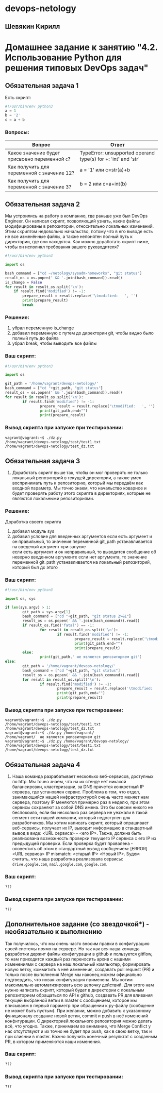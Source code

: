 # devops-netology  
## Шевякин Кирилл  

# Домашнее задание к занятию "4.2. Использование Python для решения типовых DevOps задач"

## Обязательная задача 1

Есть скрипт:
```python
#!/usr/bin/env python3
a = 1
b = '2'
c = a + b
```

### Вопросы:
| Вопрос  | Ответ |
| ------------- | ------------- |
| Какое значение будет присвоено переменной `c`?  | TypeError: unsupported operand type(s) for +: 'int' and 'str'  |
| Как получить для переменной `c` значение 12?  | a = '1' или c=str(a)+b |
| Как получить для переменной `c` значение 3?  | b = 2 или c=a+int(b) |

## Обязательная задача 2
Мы устроились на работу в компанию, где раньше уже был DevOps Engineer. Он написал скрипт, позволяющий узнать, какие файлы модифицированы в репозитории, относительно локальных изменений. Этим скриптом недовольно начальство, потому что в его выводе есть не все изменённые файлы, а также непонятен полный путь к директории, где они находятся. Как можно доработать скрипт ниже, чтобы он исполнял требования вашего руководителя?

```python
#!/usr/bin/env python3

import os

bash_command = ["cd ~/netology/sysadm-homeworks", "git status"]
result_os = os.popen(' && '.join(bash_command)).read()
is_change = False
for result in result_os.split('\n'):
    if result.find('modified') != -1:
        prepare_result = result.replace('\tmodified:   ', '')
        print(prepare_result)
        break
```

### Решение:  
1) убрал переменную is_change  
2) добавил переменную с путем до директории git, чтобы видно было полный путь до файла  
3) убрал break, чтобы выводить все файлы  
### Ваш скрипт:
```python
#!/usr/bin/env python3

import os

git_path = '/home/vagrant/devops-netology/'
bash_command = ["cd "+git_path, "git status"]
result_os = os.popen(' && '.join(bash_command)).read()
for result in result_os.split('\n'):
        if result.find('modified') != -1:
                prepare_result = result.replace('\tmodified:   ', '')
                print(git_path,end="")
                print(prepare_result)

```

### Вывод скрипта при запуске при тестировании:
```
vagrant@vagrant:~$ ./dz.py
/home/vagrant/devops-netology/test/test1.txt
/home/vagrant/devops-netology/test_dz.txt
```

## Обязательная задача 3
1. Доработать скрипт выше так, чтобы он мог проверять не только локальный репозиторий в текущей директории, а также умел воспринимать путь к репозиторию, который мы передаём как входной параметр. Мы точно знаем, что начальство коварное и будет проверять работу этого скрипта в директориях, которые не являются локальными репозиториями.

### Решение:  
Доработка своего скрипта  
1) добавил модуль sys  
2) добавил условие для введенных аргументов
   если есть аргумент и он правильный, то значение переменной git_path устанавливается на введеный аргумент при запуске  
   если есть аргумент и он неправильный, то выводится сообщение об неверно введенном аргументе
   если нет аргумента, то значение переменной git_path устанавливается на локальный репозиторий, который был до этого
### Ваш скрипт:
```python
#!/usr/bin/env python3

import os, sys

if len(sys.argv) > 1:
        git_path = sys.argv[1]
        bash_command = ["cd "+git_path, "git status 2>&1"]
        result_os = os.popen(' && '.join(bash_command)).read()
        if result_os.find('fatal') == -1:
                for result in result_os.split('\n'):
                        if result.find('modified') != -1:
                                prepare_result = result.replace('\tmodified:   ', '')
                                print(git_path,end="")
                                print(prepare_result)
        else:
                print(git_path," не является репозиторием git")
else:
        git_path = '/home/vagrant/devops-netology/'
        bash_command = ["cd "+git_path, "git status"]
        result_os = os.popen(' && '.join(bash_command)).read()
        for result in result_os.split('\n'):
                if result.find('modified') != -1:
                        prepare_result = result.replace('\tmodified:   ', '')
                        print(git_path,end="")
                        print(prepare_result)

```

### Вывод скрипта при запуске при тестировании:
```
vagrant@vagrant:~$ ./dz.py
/home/vagrant/devops-netology/test/test1.txt
/home/vagrant/devops-netology/test_dz.txt
vagrant@vagrant:~$ ./dz.py /home/vagrant/
/home/vagrant/  не является репозиторием git
vagrant@vagrant:~$ ./dz.py /home/vagrant/devops-netology/
/home/vagrant/devops-netology/test/test1.txt
/home/vagrant/devops-netology/test_dz.txt
```

## Обязательная задача 4
1. Наша команда разрабатывает несколько веб-сервисов, доступных по http. Мы точно знаем, что на их стенде нет никакой балансировки, кластеризации, за DNS прячется конкретный IP сервера, где установлен сервис. Проблема в том, что отдел, занимающийся нашей инфраструктурой очень часто меняет нам сервера, поэтому IP меняются примерно раз в неделю, при этом сервисы сохраняют за собой DNS имена. Это бы совсем никого не беспокоило, если бы несколько раз сервера не уезжали в такой сегмент сети нашей компании, который недоступен для разработчиков. Мы хотим написать скрипт, который опрашивает веб-сервисы, получает их IP, выводит информацию в стандартный вывод в виде: <URL сервиса> - <его IP>. Также, должна быть реализована возможность проверки текущего IP сервиса c его IP из предыдущей проверки. Если проверка будет провалена - оповестить об этом в стандартный вывод сообщением: [ERROR] <URL сервиса> IP mismatch: <старый IP> <Новый IP>. Будем считать, что наша разработка реализовала сервисы: `drive.google.com`, `mail.google.com`, `google.com`.

### Ваш скрипт:
```python
???
```

### Вывод скрипта при запуске при тестировании:
```
???
```

## Дополнительное задание (со звездочкой*) - необязательно к выполнению

Так получилось, что мы очень часто вносим правки в конфигурацию своей системы прямо на сервере. Но так как вся наша команда разработки держит файлы конфигурации в github и пользуется gitflow, то нам приходится каждый раз переносить архив с нашими изменениями с сервера на наш локальный компьютер, формировать новую ветку, коммитить в неё изменения, создавать pull request (PR) и только после выполнения Merge мы наконец можем официально подтвердить, что новая конфигурация применена. Мы хотим максимально автоматизировать всю цепочку действий. Для этого нам нужно написать скрипт, который будет в директории с локальным репозиторием обращаться по API к github, создавать PR для вливания текущей выбранной ветки в master с сообщением, которое мы вписываем в первый параметр при обращении к py-файлу (сообщение не может быть пустым). При желании, можно добавить к указанному функционалу создание новой ветки, commit и push в неё изменений конфигурации. С директорией локального репозитория можно делать всё, что угодно. Также, принимаем во внимание, что Merge Conflict у нас отсутствуют и их точно не будет при push, как в свою ветку, так и при слиянии в master. Важно получить конечный результат с созданным PR, в котором применяются наши изменения. 

### Ваш скрипт:
```python
???
```

### Вывод скрипта при запуске при тестировании:
```
???
```
